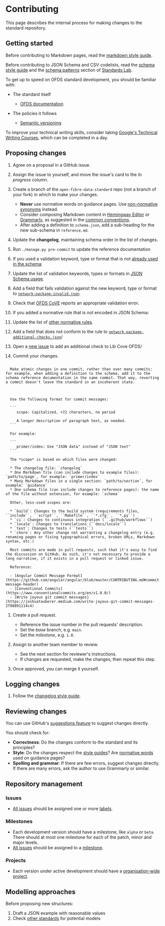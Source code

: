 # Contributing

This page describes the internal process for making changes to the standard repository.

## Getting started

Before contributing to Markdown pages, read the [markdown style guide](../style/markdown_style_guide.md).

Before contributing to JSON Schema and CSV codelists, read the [schema style guide](../style/schema_style_guide.md) and the [schema patterns](https://os4d.opendataservices.coop/patterns/schema/) section of [Standards Lab](https://os4d.opendataservices.coop/).

To get up to speed on OFDS standard development, you should be familiar with:

-  The standard itself

   -  [OFDS documentation](https://github.com/Open-Telecoms-Data/open-fibre-data-standard)

-  The policies it follows

   -  [Semantic versioning](https://semver.org)
   
To improve your technical writing skills, consider taking [Google's Technical Writing Courses](https://developers.google.com/tech-writing), which can be completed in a day.

## Proposing changes

1. Agree on a proposal in a GitHub issue.
1. Assign the issue to yourself, and move the issue's card to the *In progress* column.
1. Create a branch of the `open-fibre-data-standard` repo (not a branch of your fork) in which to make your changes.

   -  **Never** use normative words on guidance pages. Use [non-normative synonyms](https://tools.ietf.org/html/draft-hansen-nonkeywords-non2119-04#page-3) instead.
   -  Consider composing Markdown content in [Hemingway Editor](http://www.hemingwayapp.com/) or [Grammarly](https://www.grammarly.com/), as suggested in the [common conventions](../style/common_conventions.md).
   -  After adding a definition to `schema.json`, add a sub-heading for the new sub-schema in `reference.md`.

1. Update the **changelog**, maintaining schema order in the list of changes.
1. Run `./manage.py pre-commit` to update the reference documentation
1. If you used a validation keyword, type or format that is not [already used in the schema](schema.md#json-schema-usage):
  1. Update the list of validation keywords, types or formats in [JSON Schema usage](schema.md#json-schema-usage).
  1. Add a field that fails validation against the new keyword, type or format to [`network-package-invalid.json`](https://github.com/Open-Telecoms-Data/open-fibre-data-standard/blob/0.1-dev/examples/json/network-package-invalid.json).
  1. Check that [OFDS CoVE](https://ofds.cove.opendataservices.coop/) reports an appropriate validation error.
1. If you added a normative rule that is not encoded in JSON Schema:
  1. Update the list of [other normative rules](schema.md#other-normative-rules).
  1. Add a field that does not conform to the rule to [`network-package-additional-checks.json`](https://github.com/Open-Telecoms-Data/open-fibre-data-standard/blob/0.1-dev/examples/json/network-package-additional-checks.json)/
  1. Open a [new issue](https://github.com/Open-Telecoms-Data/lib-cove-ofds/issues/new/choose) to add an additional check to Lib Cove OFDS/
1. Commit your changes.

```{admonition} Atomic changes

  Make atomic changes in one commit, rather than over many commits: for example, when adding a definition to the schema, add it to the schema reference documentation in the same commit. That way, reverting a commit doesn't leave the standard in an incoherent state.
  
```

````{admonition} Commit messages

  Use the following format for commit messages:

  ```
     scope: Capitalized, <72 characters, no period

     A longer description of paragraph text, as needed.
  ```

  For example:

  ```
     primer/index: Use "JSON data" instead of "JSON text"
  ```

  The *scope* is based on which files were changed:

  * The changelog file: `changelog`
  * One Markdown file (can include changes to example files): `path/to/page`, for example: `primer/index`
  * Many Markdown files in a single section: `path/to/section`, for example: `guidance`
  * One schema file (can include changes to reference pages): the name of the file without extension, for example: `schema`

  Other, less-used scopes are:

  * `build`: Changes to the build system (requirements files, ``include``, ``script``, ``Makefile``, ``*.cfg``, ``*.py``)
  * `ci`: Changes to continuous integration (``.github/workflows``)
  * `locale`: Changes to translations (``docs/locale``)
  * `test`: Changes to tests (``tests``)
  * `chore`: Any other change not warranting a changelog entry (e.g. renaming pages or fixing typographical errors, broken URLs, Markdown syntax, etc.)

  Most commits are made in pull requests, such that it's easy to find the discussion on GitHub. As such, it's not necessary to provide a long narrative, if it exists in a pull request or linked issue.

  Reference:

  - [Angular Commit Message Format](https://github.com/angular/angular/blob/master/CONTRIBUTING.md#commit-message-header)
  - [Conventional Commits](https://www.conventionalcommits.org/en/v1.0.0/)
  - [Write joyous git commit messages](https://joshuatauberer.medium.com/write-joyous-git-commit-messages-2f98891114c4)
````

1. Create a pull request.

   -  Reference the issue number in the pull requests' description.
   -  Set the *base* branch, e.g. `main`.
   -  Set the *milestone*, e.g. `1.0`.

1. Assign to another team member to review.

   -  See the next section for reviewer's instructions.
   -  If changes are requested, make the changes, then repeat this step.

1. Once approved, you can merge it yourself.

## Logging changes

1. Follow the [changelog style guide](../style/changelog_style_guide).

## Reviewing changes

You can use GitHub's [suggestions feature](https://help.github.com/en/github/collaborating-with-issues-and-pull-requests/reviewing-proposed-changes-in-a-pull-request) to suggest changes directly.

You should check for:

-  **Correctness**: Do the changes conform to the standard and its principles?
-  **Style**: Do the changes respect the [style guides](../style/index.md)? Are [normative words](https://tools.ietf.org/html/draft-hansen-nonkeywords-non2119-04#page-3) used on guidance pages?
-  **Spelling and grammar**: If there are few errors, suggest changes directly. If there are many errors, ask the author to use Grammarly or similar.

## Repository management

### Issues

-  [All issues](https://github.com/Open-Telecoms-Data/open-fibre-data-standard/issues) should be assigned one or more [labels](https://github.com/Open-Telecoms-Data/open-fibre-data-standard/issues/labels).

### Milestones

-  Each development version should have a milestone, like `alpha` or `beta`. There should at most one milestone for each of the patch, minor and major levels.
-  [All issues](https://github.com/Open-Telecoms-Data/open-fibre-data-standard/issues) should be assigned to a [milestone](https://github.com/Open-Telecoms-Data/open-fibre-data-standard/milestones).

### Projects

-  Each version under active development should have a [organisation-wide project](https://github.com/Open-Telecoms-Data/open-fibre-data-standard/projects?type=new).

## Modelling approaches

Before proposing new structures:

1. Draft a JSON example with reasonable values
2. Check [other standards](https://lov.linkeddata.es/dataset/lov) for potential models
